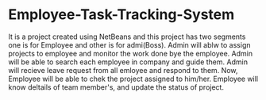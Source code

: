 # Employee-Task-Tracking-System
It is a project created using NetBeans and this project has two segments one is for Employee and other is for admi(Boss). 
Admin will ablw to assign projects to employee and monitor the work done bye the employee.
Admin will be able to search each employee in company and guide them.
Admin will recieve leave request from all emloyee and respond to them.
Now, Employee will be able to chek the project assigned to him/her.
Employee will know deltails of team member's, and update the status of project.
